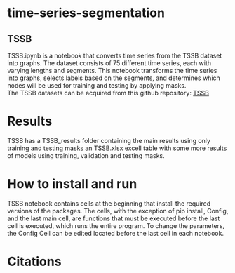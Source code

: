 # time-series-segmentation

## TSSB
TSSB.ipynb is a notebook that converts time series from the TSSB dataset into graphs. The dataset consists of 75 different time series, each with varying lengths and segments. This notebook transforms the time series into graphs, selects labels based on the segments, and determines which nodes will be used for training and testing by applying masks.   
The TSSB datasets can be acquired from this github repository: [TSSB](https://github.com/ermshaua/time-series-segmentation-benchmark/tree/main/tssb/datasets)

# Results
TSSB has a TSSB_results folder containing the main results using only training and testing masks an TSSB.xlsx excell table with some more results of models using training, validation and testing masks.   

# How to install and run
TSSB notebook contains cells at the beginning that install the required versions of the packages. The cells, with the exception of pip install, Config, and the last main cell, are functions that must be executed before the last cell is executed, which runs the entire program. To change the parameters, the Config Cell can be edited located before the last cell in each notebook.

# Citations
